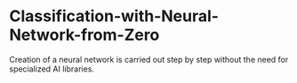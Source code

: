 # Classification-with-Neural-Network-from-Zero
Creation of a neural network is carried out step by step without the need for specialized AI libraries.
